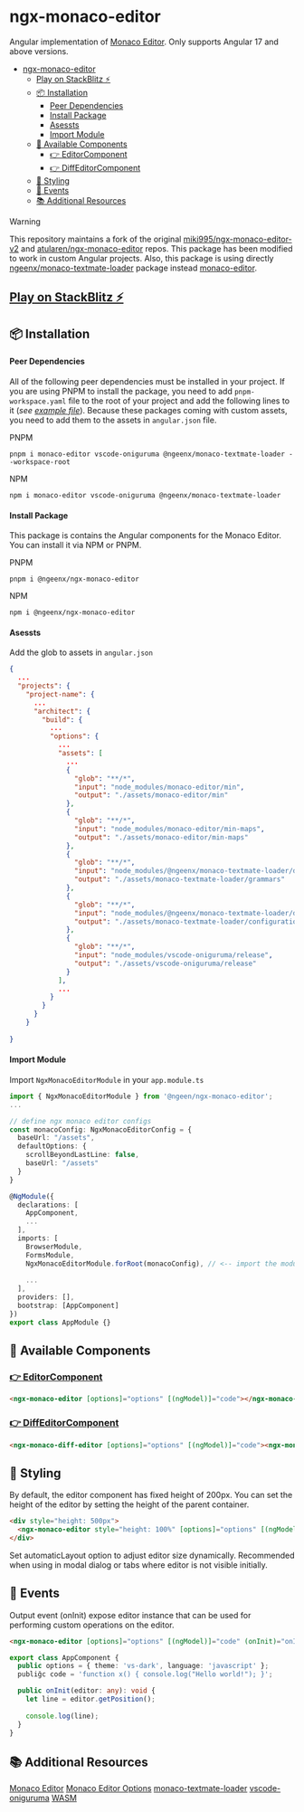 # ngx-monaco-editor

Angular implementation of [Monaco Editor](https://microsoft.github.io/monaco-editor/). Only supports Angular 17 and above versions.

- [ngx-monaco-editor](#ngx-monaco-editor)
  - [Play on StackBlitz ⚡️](#play-on-stackblitz-️)
  - [📦 Installation](#-installation)
      - [Peer Dependencies](#peer-dependencies)
      - [Install Package](#install-package)
      - [Asessts](#asessts)
      - [Import Module](#import-module)
  - [🧩 Available Components](#-available-components)
    - [👉 EditorComponent](#-editorcomponent)
    - [👉 DiffEditorComponent](#-diffeditorcomponent)
  - [🎨 Styling](#-styling)
  - [📌 Events](#-events)
  - [📚 Additional Resources](#-additional-resources)


> [!WARNING]
> This repository maintains a fork of the original [miki995/ngx-monaco-editor-v2](https://github.com/miki995/ngx-monaco-editor-v2) and [atularen/ngx-monaco-editor](https://github.com/atularen/ngx-monaco-editor) repos. This package has been modified to work in custom Angular projects. Also, this package is using directly [ngeenx/monaco-textmate-loader](https://github.com/ngeenx/monaco-textmate-loader) package instead [monaco-editor](https://github.com/microsoft/monaco-editor).


## [Play on StackBlitz ⚡️](https://stackblitz.com/~/github.com/ngeenx/ngx-monaco-editor)


## 📦 Installation

#### Peer Dependencies

All of the following peer dependencies must be installed in your project. If you are using PNPM to install the package, you need to add `pnpm-workspace.yaml` file to the root of your project and add the following lines to it (*see [example file](./pnpm-workspace.yaml)*). Because these packages coming with custom assets, you need to add them to the assets in `angular.json` file.

PNPM
```
pnpm i monaco-editor vscode-oniguruma @ngeenx/monaco-textmate-loader --workspace-root
```

NPM
```
npm i monaco-editor vscode-oniguruma @ngeenx/monaco-textmate-loader
```

#### Install Package

This package is contains the Angular components for the Monaco Editor. You can install it via NPM or PNPM.

PNPM
```
pnpm i @ngeenx/ngx-monaco-editor
```

NPM
```
npm i @ngeenx/ngx-monaco-editor
```

#### Asessts

Add the glob to assets in `angular.json`

```json
{
  ...
  "projects": {
    "project-name": {
      ...
      "architect": {
        "build": {
          ...
          "options": {
            ...
            "assets": [
              ...
              {
                "glob": "**/*",
                "input": "node_modules/monaco-editor/min",
                "output": "./assets/monaco-editor/min"
              },
              {
                "glob": "**/*",
                "input": "node_modules/monaco-editor/min-maps",
                "output": "./assets/monaco-editor/min-maps"
              },
              {
                "glob": "**/*",
                "input": "node_modules/@ngeenx/monaco-textmate-loader/dist/grammars",
                "output": "./assets/monaco-textmate-loader/grammars"
              },
              {
                "glob": "**/*",
                "input": "node_modules/@ngeenx/monaco-textmate-loader/dist/configurations",
                "output": "./assets/monaco-textmate-loader/configurations"
              },
              {
                "glob": "**/*",
                "input": "node_modules/vscode-oniguruma/release",
                "output": "./assets/vscode-oniguruma/release"
              }
            ],
            ...
          }
        }
      }
    }
  
}
 ```

#### Import Module

Import `NgxMonacoEditorModule` in your `app.module.ts`

```typescript
import { NgxMonacoEditorModule } from '@ngeen/ngx-monaco-editor';
...

// define ngx monaco editor configs
const monacoConfig: NgxMonacoEditorConfig = {
  baseUrl: "/assets",
  defaultOptions: {
    scrollBeyondLastLine: false,
    baseUrl: "/assets"
  }
}

@NgModule({
  declarations: [
    AppComponent,
    ...
  ],
  imports: [
    BrowserModule,
    FormsModule,
    NgxMonacoEditorModule.forRoot(monacoConfig), // <-- import the module
    
    ...
  ],
  providers: [],
  bootstrap: [AppComponent]
})
export class AppModule {}
```

## 🧩 Available Components

### [👉 EditorComponent](./projects/editor/src/lib/components/editor/editor.component.ts)

```html
<ngx-monaco-editor [options]="options" [(ngModel)]="code"></ngx-monaco-editor>
```

### [👉 DiffEditorComponent](./projects/editor/src/lib/components/diff-editor/diff-editor.component.ts)

```html
<ngx-monaco-diff-editor [options]="options" [(ngModel)]="code"><ngx-monaco-diff-editor>
```

## 🎨 Styling

By default, the editor component has fixed height of 200px. You can set the height of the editor by setting the height of the parent container.

```html
<div style="height: 500px">
  <ngx-monaco-editor style="height: 100%" [options]="options" [(ngModel)] ="code"></ngx-monaco-editor>
</div>
```

Set automaticLayout option to adjust editor size dynamically. Recommended when using in modal dialog or tabs where editor is not visible initially.

## 📌 Events

Output event (onInit) expose editor instance that can be used for performing custom operations on the editor.

```html
<ngx-monaco-editor [options]="options" [(ngModel)]="code" (onInit)="onInit($event)"></ngx-monaco-editor>
```

```typescript
export class AppComponent {
  public options = { theme: 'vs-dark', language: 'javascript' };
  publiğc code = 'function x() { console.log("Hello world!"); }';

  public onInit(editor: any): void {
    let line = editor.getPosition();
    
    console.log(line);
  }
}
```

## 📚 Additional Resources

[Monaco Editor](https://github.com/Microsoft/monaco-editor/)
[Monaco Editor Options](https://microsoft.github.io/monaco-editor/docs.html)
[monaco-textmate-loader](https://github.com/ngeenx/monaco-textmate-loader)
[vscode-oniguruma](https://github.com/microsoft/vscode-oniguruma)
[WASM](https://webassembly.org/)
